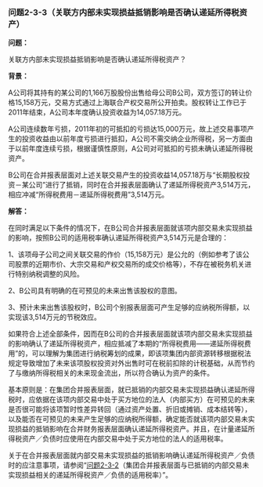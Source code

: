 ### 问题2-3-3（关联方内部未实现损益抵销影响是否确认递延所得税资产）

**问题：**

关联方内部未实现损益抵销影响是否确认递延所得税资产？

**背景：**

A公司将其持有的某公司的1,166万股股份出售给母公司B公司，双方签订的转让价格15,158万元，交易方式通过上海联合产权交易所公开拍卖。股权转让工作已于2011年结束，A公司本年度确认投资收益为14,057.18万元。

A公司连续数年亏损，2011年初的可抵扣的亏损达15,000万元，故上述交易事项产生的投资收益由以前年度亏损进行抵扣，A公司不需交纳企业所得税，另一方面由于以前年度连续亏损，根据谨慎性原则，A公司对可抵扣的亏损未确认递延所得税资产。

B公司在合并报表层面对上述关联交易产生的投资收益14,057.18万与“长期股权投资－某公司”进行了抵销，同时在合并报表层面确认了递延所得税资产3,514万元，相应冲减“所得税费用－递延所得税费用”3,514万元。

**解答：**

在同时满足以下条件的情况下，在B公司合并报表层面就该项内部交易未实现损益的影响，按照B公司的适用税率确认递延所得税资产3,514万元是合理的：

1、该项母子公司之间关联交易的作价（15,158万元）是公允的（例如参考了该公司股票的近期市价、大宗交易和产权交易所的成交价格等），不存在被税务机关进行特别纳税调整的风险。

2、B公司具有明确的在可预见的未来出售该股权的意图。

3、预计未来出售该股权时，B公司个别报表层面可产生足够的应纳税所得额，以实现该3,514万元的节税效应。

如果符合上述全部条件，因而在B公司的合并报表层面就该项内部交易未实现损益的影响确认了递延所得税资产，相应抵减了本期的“所得税费用——递延所得税费用”的，可以理解为集团进行纳税筹划的成果，即该项集团内部资源转移根据税法规定导致增加了未来该项股权投资对外出售时可在税前扣除的计税基础，从而节约了与缴纳所得税相关的未来现金流出，所以符合确认为资产的条件。

基本原则是：在集团合并报表层面，就已抵销的内部交易未实现损益确认递延所得税时，应依据在该项内部交易中处于买方地位的法人（内部买方）在可预见的未来是否很可能将该项暂时性差异转回（通过资产处置、折旧或摊销、成本结转等），以及能否在可预见的未来产生足够的应纳税所得额，确定能否就该项内部交易未实现损益的抵销影响在合并财务报表层面确认递延所得税资产。并且，在计量递延所得税资产／负债时应使用在内部交易中处于买方地位的法人的适用税率。

关于在合并报表层面就内部交易未实现损益的抵销影响确认递延所得税资产／负债时的应注意事项，请参阅“[问题2-3-2](#_Hlk379234007)（集团合并报表层面与已抵销的内部交易未实现损益相关的递延所得税资产／负债的适用税率）”。